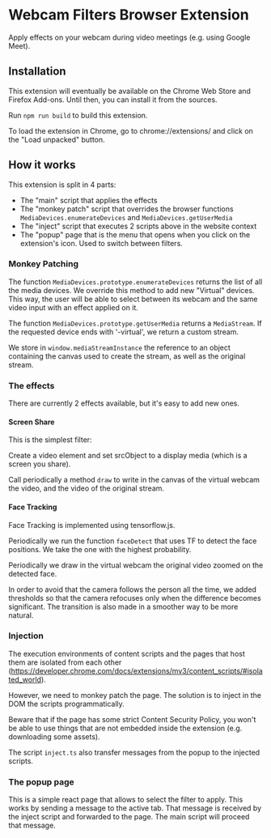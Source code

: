 # Webcam Filters Browser Extension

Apply effects on your webcam during video meetings (e.g. using Google Meet).

## Installation

This extension will eventually be available on the Chrome Web Store and Firefox Add-ons. Until then, you can install it from the sources.

Run `npm run build` to build this extension.

To load the extension in Chrome, go to chrome://extensions/ and click on the "Load unpacked" button.

## How it works

This extension is split in 4 parts:
- The "main" script that applies the effects
- The "monkey patch" script that overrides the browser functions `MediaDevices.enumerateDevices` and `MediaDevices.getUserMedia`
- The "inject" script that executes 2 scripts above in the website context
- The "popup" page that is the menu that opens when you click on the extension's icon. Used to switch between filters.

### Monkey Patching

The function `MediaDevices.prototype.enumerateDevices` returns the list of all the media devices.
We override this method to add new "Virtual" devices. This way, the user will be able to select between its webcam and the same video input with an effect applied on it.

The function `MediaDevices.prototype.getUserMedia` returns a `MediaStream`. If the requested device ends with '-virtual', we return a custom stream.

We store in `window.mediaStreamInstance` the reference to an object containing the canvas used to create the stream, as well as the original stream.

### The effects

There are currently 2 effects available, but it's easy to add new ones.

#### Screen Share

This is the simplest filter:

Create a video element and set srcObject to a display media (which is a screen you share).

Call periodically a method `draw` to write in the canvas of the virtual webcam the video, and the video of the original stream.

#### Face Tracking

Face Tracking is implemented using tensorflow.js.

Periodically we run the function `faceDetect` that uses TF to detect the face positions. We take the one with the highest probability.

Periodically we draw in the virtual webcam the original video zoomed on the detected face.

In order to avoid that the camera follows the person all the time, we added thresholds so that the camera refocuses only when the difference becomes significant. The transition is also made in a smoother way to be more natural.

### Injection

The execution environments of content scripts and the pages that host them are isolated from each other (https://developer.chrome.com/docs/extensions/mv3/content_scripts/#isolated_world).

However, we need to monkey patch the page. The solution is to inject in the DOM the scripts programmatically.

Beware that if the page has some strict Content Security Policy, you won't be able to use things that are not embedded inside the extension (e.g. downloading some assets).

The script `inject.ts` also transfer messages from the popup to the injected scripts.

### The popup page

This is a simple react page that allows to select the filter to apply. This works by sending a message to the active tab. That message is received by the inject script and forwarded to the page. The main script will proceed that message.